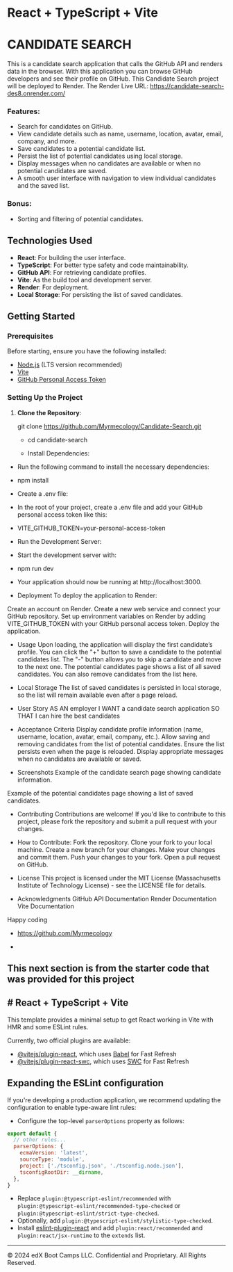 # React + TypeScript + Vite

# CANDIDATE SEARCH 

This is a candidate search application that calls the GitHub API and renders data in the browser. With this application you can browse GitHub developers and see their profile on GitHub. This Candidate Search project will be deployed to Render. 
The Render Live URL: https://candidate-search-des8.onrender.com/

### Features:
- Search for candidates on GitHub.
- View candidate details such as name, username, location, avatar, email, company, and more.
- Save candidates to a potential candidate list.
- Persist the list of potential candidates using local storage.
- Display messages when no candidates are available or when no potential candidates are saved.
- A smooth user interface with navigation to view individual candidates and the saved list.

### Bonus:
- Sorting and filtering of potential candidates.

## Technologies Used

- **React**: For building the user interface.
- **TypeScript**: For better type safety and code maintainability.
- **GitHub API**: For retrieving candidate profiles.
- **Vite**: As the build tool and development server.
- **Render**: For deployment.
- **Local Storage**: For persisting the list of saved candidates.

## Getting Started

### Prerequisites

Before starting, ensure you have the following installed:
- [Node.js](https://nodejs.org/) (LTS version recommended)
- [Vite](https://vitejs.dev/)
- [GitHub Personal Access Token](https://github.com/settings/tokens)

### Setting Up the Project

1. **Clone the Repository**:

   
   git clone https://github.com/Myrmecology/Candidate-Search.git
   - cd candidate-search

   - Install Dependencies:

- Run the following command to install the necessary dependencies:

- npm install

- Create a .env file:

- In the root of your project, create a .env file and add your GitHub personal access token like this:

- VITE_GITHUB_TOKEN=your-personal-access-token

- Run the Development Server:

- Start the development server with:

- npm run dev

- Your application should now be running at http://localhost:3000.

- Deployment
To deploy the application to Render:

Create an account on Render.
Create a new web service and connect your GitHub repository.
Set up environment variables on Render by adding VITE_GITHUB_TOKEN with your GitHub personal access token.
Deploy the application.

- Usage
Upon loading, the application will display the first candidate’s profile.
You can click the "+" button to save a candidate to the potential candidates list.
The "-" button allows you to skip a candidate and move to the next one.
The potential candidates page shows a list of all saved candidates. You can also remove candidates from the list here.

- Local Storage
The list of saved candidates is persisted in local storage, so the list will remain available even after a page reload.

- User Story
AS AN employer
I WANT a candidate search application
SO THAT I can hire the best candidates

- Acceptance Criteria
Display candidate profile information (name, username, location, avatar, email, company, etc.).
Allow saving and removing candidates from the list of potential candidates.
Ensure the list persists even when the page is reloaded.
Display appropriate messages when no candidates are available or saved.

- Screenshots
Example of the candidate search page showing candidate information.

Example of the potential candidates page showing a list of saved candidates.

- Contributing
Contributions are welcome! If you'd like to contribute to this project, please fork the repository and submit a pull request with your changes.

- How to Contribute:
Fork the repository.
Clone your fork to your local machine.
Create a new branch for your changes.
Make your changes and commit them.
Push your changes to your fork.
Open a pull request on GitHub.

- License
This project is licensed under the MIT License (Massachusetts Institute of Technology License) - see the LICENSE file for details.

- Acknowledgments
GitHub API Documentation
Render Documentation
Vite Documentation

Happy coding
- https://github.com/Myrmecology

- 
## This next section is from the starter code that was provided for this project ##
## # React + TypeScript + Vite

This template provides a minimal setup to get React working in Vite with HMR and some ESLint rules.

Currently, two official plugins are available:

* [@vitejs/plugin-react](https://github.com/vitejs/vite-plugin-react/blob/main/packages/plugin-react/README.md), which uses [Babel](https://babeljs.io/) for Fast Refresh
* [@vitejs/plugin-react-swc](https://github.com/vitejs/vite-plugin-react-swc), which uses [SWC](https://swc.rs/) for Fast Refresh

## Expanding the ESLint configuration

If you're developing a production application, we recommend updating the configuration to enable type-aware lint rules:

* Configure the top-level `parserOptions` property as follows:

```js
export default {
  // other rules...
  parserOptions: {
    ecmaVersion: 'latest',
    sourceType: 'module',
    project: ['./tsconfig.json', './tsconfig.node.json'],
    tsconfigRootDir: __dirname,
  },
}
```

* Replace `plugin:@typescript-eslint/recommended` with `plugin:@typescript-eslint/recommended-type-checked` or `plugin:@typescript-eslint/strict-type-checked`.
* Optionally, add `plugin:@typescript-eslint/stylistic-type-checked`.
* Install [eslint-plugin-react](https://github.com/jsx-eslint/eslint-plugin-react) and add `plugin:react/recommended` and `plugin:react/jsx-runtime` to the `extends` list.

---
© 2024 edX Boot Camps LLC. Confidential and Proprietary. All Rights Reserved.
